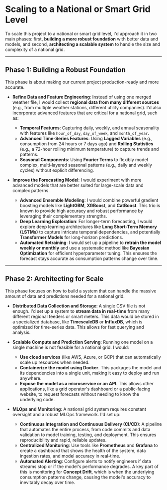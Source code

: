 # Scaling to a National or Smart Grid Level

To scale this project to a national or smart grid level, I'd approach it in two main phases: first, **building a more robust foundation** with better data and models, and second, **architecting a scalable system** to handle the size and complexity of a national grid.

***

## Phase 1: Building a Robust Foundation

This phase is about making our current project production-ready and more accurate.

* **Refine Data and Feature Engineering**: Instead of using one merged weather file, I would collect **regional data from many different sources** (e.g., from multiple weather stations, different utility companies). I'd also incorporate advanced features that are critical for a national grid, such as:
  * **Temporal Features**: Capturing daily, weekly, and annual seasonality with features like `hour_of_day`, `day_of_week`, and `month_of_year`.
  * **Advanced Time-Series Features**: Using **Lagged Variables** (e.g., consumption from 24 hours or 7 days ago) and **Rolling Statistics** (e.g., a 72-hour rolling minimum temperature) to capture trends and patterns.
  * **Seasonal Components**: Using **Fourier Terms** to flexibly model complex, multi-layered seasonal patterns (e.g., daily and weekly cycles) without explicit differencing.

* **Improve the Forecasting Model**: I would experiment with more advanced models that are better suited for large-scale data and complex patterns.
  * **Advanced Ensemble Modeling**: I would combine powerful gradient boosting models like **LightGBM**, **XGBoost**, and **CatBoost**. This trio is known to provide high accuracy and robust performance by leveraging their complementary strengths.
  * **Deep Learning Exploration**: For longer-term forecasting, I would explore deep learning architectures like **Long Short-Term Memory (LSTMs)** to capture intricate temporal dependencies, and potentially **Transformer Models** for long-horizon predictions.
  * **Automated Retraining**: I would set up a pipeline to **retrain the model weekly or monthly** and use a systematic method like **Bayesian Optimization** for efficient hyperparameter tuning. This ensures the forecast stays accurate as consumption patterns change over time.

***

## Phase 2: Architecting for Scale

This phase focuses on how to build a system that can handle the massive amount of data and predictions needed for a national grid.

* **Distributed Data Collection and Storage**: A single CSV file is not enough. I'd set up a system to **stream data in real-time** from many different regional feeders or smart meters. This data would be stored in a specialized database, like **TimescaleDB** or **InfluxDB**, which is optimized for time-series data. This allows for fast querying and analysis.

* **Scalable Compute and Prediction Serving**: Running one model on a single machine is not feasible for a national grid. I would:
  * **Use cloud services** (like AWS, Azure, or GCP) that can automatically scale up resources when needed.
  * **Containerize the model using Docker**. This packages the model and its dependencies into a single unit, making it easy to deploy and run anywhere.
  * **Expose the model as a microservice or an API**. This allows other applications, like a grid operator's dashboard or a public-facing website, to request forecasts without needing to know the underlying code.

* **MLOps and Monitoring**: A national grid system requires constant oversight and a robust MLOps framework. I'd set up:
  * **Continuous Integration and Continuous Delivery (CI/CD)**: A pipeline that automates the entire process, from code commits and data validation to model training, testing, and deployment. This ensures reproducibility and rapid, reliable updates.
  * **Centralized Monitoring**: Use tools like **Prometheus** and **Grafana** to create a dashboard that shows the health of the system, data ingestion rates, and model accuracy in real-time.
  * **Automated Alerting**: Configure alerts to notify engineers if data streams stop or if the model's performance degrades. A key part of this is monitoring for **Concept Drift**, which is when the underlying consumption patterns change, causing the model's accuracy to inevitably decay over time.
